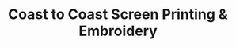 ---
title: "Coast to Coast Screen Printing & Embroidery"
url: /manlius/coast-to-coast-screen-printing-and-embroidery/
shop: clothes
---